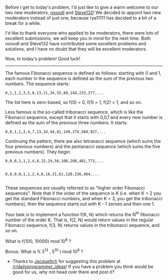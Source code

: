 <div class="md"><p>Before I get to today's problem, I'd just like to give a warm welcome to our two new moderators, <a href="http://www.reddit.com/user/nooodl">nooodl</a> and <a href="http://www.reddit.com/user/Steve132">Steve132</a>! We decided to appoint two new moderators instead of just one, because rya11111 has decided to a bit of a break for a while.</p>
<p>I'd like to thank everyone who applied to be moderators, there were lots of excellent submissions, we will keep you in mind for the next time. Both nooodl and Steve132 have contributed some excellent problems and solutions, and I have no doubt that they will be excellent moderators. </p>
<p>Now, to today's problem! Good luck!</p>
<hr/>
<p>The famous Fibonacci sequence is defined as follows: starting with 0 and 1, each number in the sequence is defined as the sum of the previous two numbers. The sequence starts:</p>
<pre><code>0,1,1,2,3,5,8,13,21,34,55,89,144,233,377,...
</code></pre>
<p>The list here is zero-based, so f(0) = 0, f(1) = 1, f(2) = 1, and so on.</p>
<p>Less famous is the so-called tribonacci sequence, which is like the Fibonacci sequence, except that it starts with 0,0,1 and every new number is defined as the sum of the previous three numbers. It starts:</p>
<pre><code>0,0,1,1,2,4,7,13,24,44,81,149,274,504,927,...
</code></pre>
<p>Continuing the pattern, there are also tetranacci sequence (which sums the four previous numbers) and the pentanacci sequence (which sums the five previous numbers). They begin:</p>
<pre><code>0,0,0,1,1,2,4,8,15,29,56,108,208,401,773,...

0,0,0,0,1,1,2,4,8,16,31,61,120,236,464,...
</code></pre>
<p>These sequences are usually referred to as "higher order Fibonacci sequences". Note that if the order of the sequence is K (i.e. when K = 2 you get the standard Fibonacci numbers, and when K = 3, you get the tribonacci numbers), then the sequence starts out with K - 1 zeroes and then one 1.</p>
<p>Your task is to implement a function f(K, N) which returns the N<sup>th</sup> fibonacci number of the order K. That is, f(2, N) would return values in the regular Fibonacci sequence, f(3, N) returns values in the tribonacci sequence, and so on. </p>
<p>What is f(100, 10000) mod 10<sup>8</sup> ?</p>
<p>Bonus: What is f( 3<sup>13</sup> , 5<sup>10</sup> ) mod 10<sup>8</sup> ?</p>
<ul>
<li>Thanks to <a href="http://www.reddit.com/user/JacqueItch">JacqueItch</a> for suggesting this problem at <a href="/r/dailyprogrammer_ideas">/r/dailyprogrammer_ideas</a>! If you have a problem you think would be good for us, why not head over there and post it?</li>
</ul>
</div>
